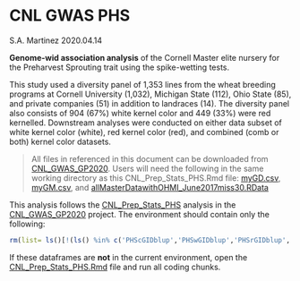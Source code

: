 CNL GWAS PHS
================
S.A. Martinez
2020.04.14

**Genome-wid association analysis** of the Cornell Master elite nursery for the Preharvest Sprouting trait using the spike-wetting tests.

This study used a diversity panel of 1,353 lines from the wheat breeding programs at Cornell University (1,032), Michigan State (112), Ohio State (85), and private companies (51) in addition to landraces (14). The diversity panel also consists of 904 (67%) white kernel color and 449 (33%) were red kernelled. Downstream analyses were conducted on either data subset of white kernel color (white), red kernel color (red), and combined (comb or both) kernel color datasets.

> All files in referenced in this document can be downloaded from [CNL\_GWAS\_GP2020](https://github.com/shantel-martinez/CNL_GWAS_GP2020).
> Users will need the following in the same working directory as this CNL\_Prep\_Stats\_PHS.Rmd file: [myGD.csv](https://github.com/shantel-martinez/CNL_GWAS_GP2020/blob/master/myGD.csv), [myGM.csv](https://github.com/shantel-martinez/CNL_GWAS_GP2020/blob/master/myGM.csv), and [allMasterDatawithOHMI\_June2017miss30.RData](https://github.com/shantel-martinez/CNL_GWAS_GP2020/blob/master/allMasterDatawithOHMI_June2017miss30.RData)

This analysis follows the [CNL\_Prep\_Stats\_PHS](https://github.com/shantel-martinez/CNL_GWAS_GP2020/blob/master/CNL_Prep_Stats_PHS.md) analysis in the [CNL\_GWAS\_GP2020](https://github.com/shantel-martinez/CNL_GWAS_GP2020) project. The environment should contain only the following:

``` r
rm(list= ls()[!(ls() %in% c('PHScGIDblup','PHSwGIDblup','PHSrGIDblup','PHSWhiteComplete','PHSCombComplete','PHSRedComplete'))])
```

If these dataframes are **not** in the current environment, open the [CNL\_Prep\_Stats\_PHS.Rmd](https://github.com/shantel-martinez/CNL_GWAS_GP2020/blob/master/CNL_Prep_Stats_PHS.Rmd) file and run all coding chunks.
